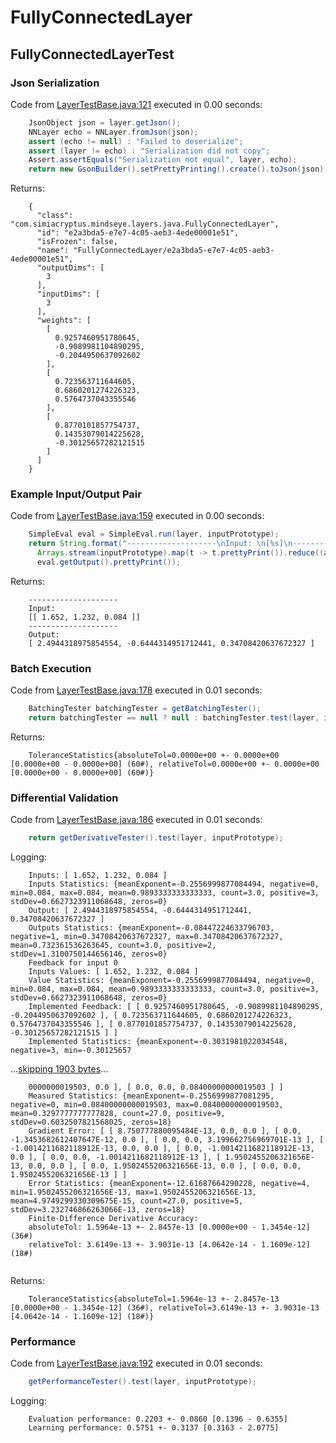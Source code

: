 # FullyConnectedLayer
## FullyConnectedLayerTest
### Json Serialization
Code from [LayerTestBase.java:121](../../../../../../../src/test/java/com/simiacryptus/mindseye/layers/LayerTestBase.java#L121) executed in 0.00 seconds: 
```java
    JsonObject json = layer.getJson();
    NNLayer echo = NNLayer.fromJson(json);
    assert (echo != null) : "Failed to deserialize";
    assert (layer != echo) : "Serialization did not copy";
    Assert.assertEquals("Serialization not equal", layer, echo);
    return new GsonBuilder().setPrettyPrinting().create().toJson(json);
```

Returns: 

```
    {
      "class": "com.simiacryptus.mindseye.layers.java.FullyConnectedLayer",
      "id": "e2a3bda5-e7e7-4c05-aeb3-4ede00001e51",
      "isFrozen": false,
      "name": "FullyConnectedLayer/e2a3bda5-e7e7-4c05-aeb3-4ede00001e51",
      "outputDims": [
        3
      ],
      "inputDims": [
        3
      ],
      "weights": [
        [
          0.9257460951780645,
          -0.9089981104890295,
          -0.2044950637092602
        ],
        [
          0.723563711644605,
          0.6860201274226323,
          0.5764737043355546
        ],
        [
          0.8770101857754737,
          0.14353079014225628,
          -0.30125657282121515
        ]
      ]
    }
```



### Example Input/Output Pair
Code from [LayerTestBase.java:159](../../../../../../../src/test/java/com/simiacryptus/mindseye/layers/LayerTestBase.java#L159) executed in 0.00 seconds: 
```java
    SimpleEval eval = SimpleEval.run(layer, inputPrototype);
    return String.format("--------------------\nInput: \n[%s]\n--------------------\nOutput: \n%s",
      Arrays.stream(inputPrototype).map(t -> t.prettyPrint()).reduce((a, b) -> a + ",\n" + b).get(),
      eval.getOutput().prettyPrint());
```

Returns: 

```
    --------------------
    Input: 
    [[ 1.652, 1.232, 0.084 ]]
    --------------------
    Output: 
    [ 2.4944318975854554, -0.6444314951712441, 0.34708420637672327 ]
```



### Batch Execution
Code from [LayerTestBase.java:178](../../../../../../../src/test/java/com/simiacryptus/mindseye/layers/LayerTestBase.java#L178) executed in 0.01 seconds: 
```java
    BatchingTester batchingTester = getBatchingTester();
    return batchingTester == null ? null : batchingTester.test(layer, inputPrototype);
```

Returns: 

```
    ToleranceStatistics{absoluteTol=0.0000e+00 +- 0.0000e+00 [0.0000e+00 - 0.0000e+00] (60#), relativeTol=0.0000e+00 +- 0.0000e+00 [0.0000e+00 - 0.0000e+00] (60#)}
```



### Differential Validation
Code from [LayerTestBase.java:186](../../../../../../../src/test/java/com/simiacryptus/mindseye/layers/LayerTestBase.java#L186) executed in 0.01 seconds: 
```java
    return getDerivativeTester().test(layer, inputPrototype);
```
Logging: 
```
    Inputs: [ 1.652, 1.232, 0.084 ]
    Inputs Statistics: {meanExponent=-0.2556999877084494, negative=0, min=0.084, max=0.084, mean=0.9893333333333333, count=3.0, positive=3, stdDev=0.6627323911068648, zeros=0}
    Output: [ 2.4944318975854554, -0.6444314951712441, 0.34708420637672327 ]
    Outputs Statistics: {meanExponent=-0.08447224633796703, negative=1, min=0.34708420637672327, max=0.34708420637672327, mean=0.732361536263645, count=3.0, positive=2, stdDev=1.3100750144656146, zeros=0}
    Feedback for input 0
    Inputs Values: [ 1.652, 1.232, 0.084 ]
    Value Statistics: {meanExponent=-0.2556999877084494, negative=0, min=0.084, max=0.084, mean=0.9893333333333333, count=3.0, positive=3, stdDev=0.6627323911068648, zeros=0}
    Implemented Feedback: [ [ 0.9257460951780645, -0.9089981104890295, -0.2044950637092602 ], [ 0.723563711644605, 0.6860201274226323, 0.5764737043355546 ], [ 0.8770101857754737, 0.14353079014225628, -0.30125657282121515 ] ]
    Implemented Statistics: {meanExponent=-0.3031981022034548, negative=3, min=-0.30125657
```
...[skipping 1903 bytes](etc/55.txt)...
```
    0000000019503, 0.0 ], [ 0.0, 0.0, 0.08400000000019503 ] ]
    Measured Statistics: {meanExponent=-0.2556999877081295, negative=0, min=0.08400000000019503, max=0.08400000000019503, mean=0.3297777777777828, count=27.0, positive=9, stdDev=0.6032507821568025, zeros=18}
    Gradient Error: [ [ 8.750777880095484E-13, 0.0, 0.0 ], [ 0.0, -1.3453682612407647E-12, 0.0 ], [ 0.0, 0.0, 3.199662756969701E-13 ], [ -1.0014211682118912E-13, 0.0, 0.0 ], [ 0.0, -1.0014211682118912E-13, 0.0 ], [ 0.0, 0.0, -1.0014211682118912E-13 ], [ 1.9502455206321656E-13, 0.0, 0.0 ], [ 0.0, 1.9502455206321656E-13, 0.0 ], [ 0.0, 0.0, 1.9502455206321656E-13 ] ]
    Error Statistics: {meanExponent=-12.61687664290228, negative=4, min=1.9502455206321656E-13, max=1.9502455206321656E-13, mean=4.9749299330309675E-15, count=27.0, positive=5, stdDev=3.232746866263066E-13, zeros=18}
    Finite-Difference Derivative Accuracy:
    absoluteTol: 1.5964e-13 +- 2.8457e-13 [0.0000e+00 - 1.3454e-12] (36#)
    relativeTol: 3.6149e-13 +- 3.9031e-13 [4.0642e-14 - 1.1609e-12] (18#)
    
```

Returns: 

```
    ToleranceStatistics{absoluteTol=1.5964e-13 +- 2.8457e-13 [0.0000e+00 - 1.3454e-12] (36#), relativeTol=3.6149e-13 +- 3.9031e-13 [4.0642e-14 - 1.1609e-12] (18#)}
```



### Performance
Code from [LayerTestBase.java:192](../../../../../../../src/test/java/com/simiacryptus/mindseye/layers/LayerTestBase.java#L192) executed in 0.01 seconds: 
```java
    getPerformanceTester().test(layer, inputPrototype);
```
Logging: 
```
    Evaluation performance: 0.2203 +- 0.0860 [0.1396 - 0.6355]
    Learning performance: 0.5751 +- 0.3137 [0.3163 - 2.0775]
    
```

